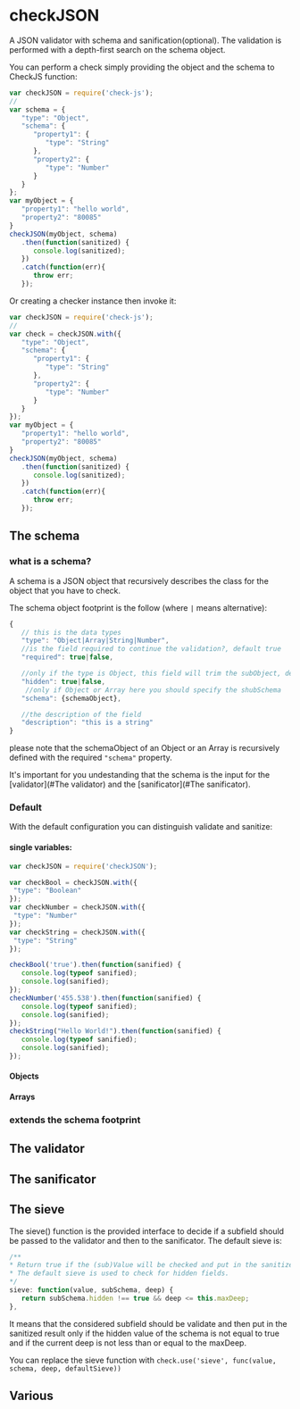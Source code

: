 # checkJSON
A JSON validator with schema and sanification(optional). The validation is performed with a depth-first search on the schema object.

You can perform a check simply providing the object and the schema to CheckJS function:

```javascript
var checkJSON = require('check-js');
//
var schema = {
   "type": "Object",
   "schema": {
      "property1": {
         "type": "String"
      },
      "property2": {
         "type": "Number"
      }
   }
};
var myObject = {
   "property1": "hello world",
   "property2": "80085"
}
checkJSON(myObject, schema)
   .then(function(sanitized) {
      console.log(sanitized);
   })
   .catch(function(err){
      throw err;
   });
```

Or creating a checker instance then invoke it:

```javascript
var checkJSON = require('check-js');
//
var check = checkJSON.with({
   "type": "Object",
   "schema": {
      "property1": {
         "type": "String"
      },
      "property2": {
         "type": "Number"
      }
   }
});
var myObject = {
   "property1": "hello world",
   "property2": "80085"
}
checkJSON(myObject, schema)
   .then(function(sanitized) {
      console.log(sanitized);
   })
   .catch(function(err){
      throw err;
   });
```

## The schema
### what is a schema?
A schema is a JSON object that recursively describes the class for the object that you have to check.

The schema object footprint is the follow (where `|` means alternative):

```javascript
{
   // this is the data types
   "type": "Object|Array|String|Number",
   //is the field required to continue the validation?, default true
   "required": true|false,

   //only if the type is Object, this field will trim the subObject, default false
   "hidden": true|false,
    //only if Object or Array here you should specify the shubSchema
   "schema": {schemaObject},

   //the description of the field
   "description": "this is a string"
}
```
please note that the schemaObject of an Object or an Array is recursively defined
with the required `"schema"` property.

It's important for you undestanding that the schema is the input for the [validator](#The validator) and the [sanificator](#The sanificator).

### Default
With the default configuration you can distinguish validate and sanitize:

#### single variables:

```javascript
var checkJSON = require('checkJSON');

var checkBool = checkJSON.with({
 "type": "Boolean"
});
var checkNumber = checkJSON.with({
 "type": "Number"
});
var checkString = checkJSON.with({
 "type": "String"
});

checkBool('true').then(function(sanified) {
   console.log(typeof sanified);
   console.log(sanified);
});
checkNumber('455.538').then(function(sanified) {
   console.log(typeof sanified);
   console.log(sanified);
});
checkString("Hello World!").then(function(sanified) {
   console.log(typeof sanified);
   console.log(sanified);
});
```

#### Objects
#### Arrays
### extends the schema footprint
## The validator
## The sanificator
## The sieve
The sieve() function is the provided interface to decide if a subfield should be
passed to the validator and then to the sanificator.
The default sieve is:
```javascript
/**
* Return true if the (sub)Value will be checked and put in the sanitized object
* The default sieve is used to check for hidden fields.
*/
sieve: function(value, subSchema, deep) {
   return subSchema.hidden !== true && deep <= this.maxDeep;
},
```
It means that the considered subfield should be validate and then put in the
sanitized result only if the hidden value of the schema is not equal to true and
if the current deep is not less than or equal to the maxDeep.

You can replace the sieve function with ```check.use('sieve', func(value, schema, deep, defaultSieve))```

## Various
